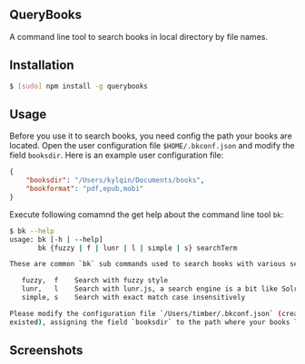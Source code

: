 QueryBooks
----

A command line tool to search books in local directory by file names.

## Installation

```sh
$ [sudo] npm install -g querybooks
```

## Usage

Before you use it to search books, you need config the path your books are located. Open the user configuration file `$HOME/.bkconf.json` and modify the field `booksdir`. Here is an example user configuration file:

```json
{
    "booksdir": "/Users/kylqin/Documents/books",
    "bookformat": "pdf,epub,mobi"
}
```

Execute following comamnd the get help about the command line tool `bk`:

```sh
$ bk --help
usage: bk [-h | --help]
       bk {fuzzy | f | lunr | l | simple | s} searchTerm

These are common `bk` sub commands used to search books with various search engines:

   fuzzy,  f    Search with fuzzy style
   lunr,   l    Search with lunr.js, a search engine is a bit like Solr
   simple, s    Search with exact match case insensitively

Please modify the configuration file `/Users/timber/.bkconf.json` (created it if not
existed), assigning the field `booksdir` to the path where your books located.
```

## Screenshots

![]()
![]()